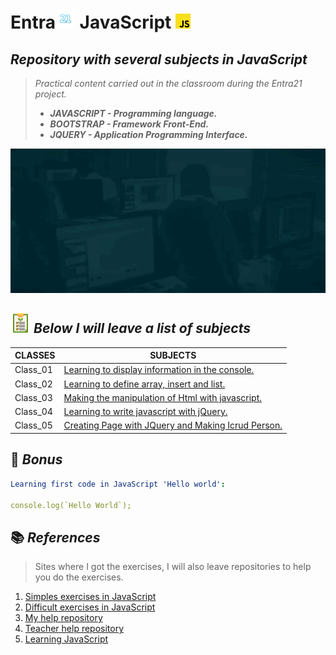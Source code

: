 # Entra![](./icons_readme/entra21numero.png) JavaScript ![](./icons_readme/javascript.png)

## _Repository with several subjects in JavaScript_

> _Practical content carried out in the classroom during the Entra21 project._
>
> - **_JAVASCRIPT - Programming language._**
> - **_BOOTSTRAP - Framework Front-End._**
> - **_JQUERY - Application Programming Interface._**

![Gif Entra21](https://raw.githubusercontent.com/seiler-emerson/Entra21_Logica_Java_2022/main/gif/entra21.gif)

## ![](./icons_readme/lista_green.png) _Below I will leave a list of subjects_

| CLASSES | SUBJECTS |
|---------|---------|
|Class_01|[Learning to display information in the console.](./class_01/)
|Class_02|[Learning to define array, insert and list.](./class_02/)
|Class_03|[Making the manipulation of Html with javascript.](./class_03/)
|Class_04|[Learning to write javascript with jQuery.](./class_04/)
|Class_05|[Creating Page with JQuery and Making Icrud Person.](./class_05/)

## 🎫 _Bonus_

```yaml
Learning first code in JavaScript 'Hello world':

console.log(`Hello World`);
```

## 📚 _References_ 

> Sites where I got the exercises, I will also leave repositories to help you do the exercises.

1. [Simples exercises in JavaScript](https://gustavoguanabara.github.io/javascript/exercicios/)
2. [Difficult exercises in JavaScript]()
3. [My help repository](https://github.com/ArthurEstevan/Entra21_JavaScript_2022)
4. [Teacher help repository](https://github.com/oliota/entra21-aulas-frontend-javascript)
5. [Learning JavaScript](https://www.w3schools.com/JS/)
